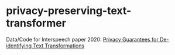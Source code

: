 # privacy-preserving-text-transformer

Data/Code for Interspeech paper 2020: [Privacy Guarantees for De-identifying Text Transformations](https://arxiv.org/abs/2008.03101)
 
